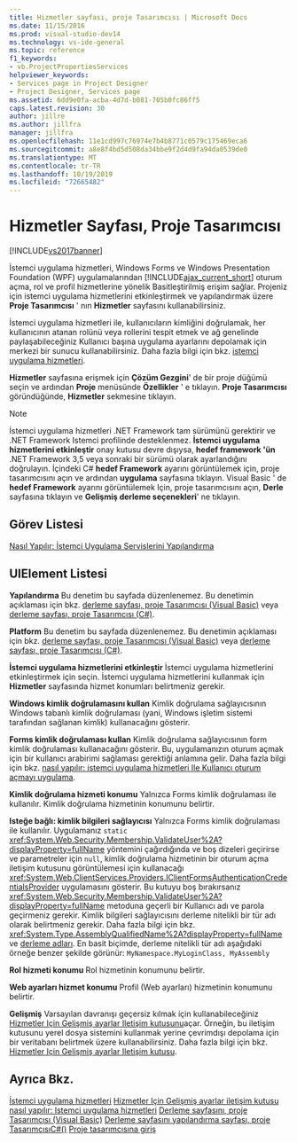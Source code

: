 ```yaml
---
title: Hizmetler sayfası, proje Tasarımcısı | Microsoft Docs
ms.date: 11/15/2016
ms.prod: visual-studio-dev14
ms.technology: vs-ide-general
ms.topic: reference
f1_keywords:
- vb.ProjectPropertiesServices
helpviewer_keywords:
- Services page in Project Designer
- Project Designer, Services page
ms.assetid: 6dd9e0fa-acba-4d7d-b081-705b0fc86ff5
caps.latest.revision: 30
author: jillre
ms.author: jillfra
manager: jillfra
ms.openlocfilehash: 11e1cd997c76974e7b4b8771c0579c175469eca6
ms.sourcegitcommit: a8e8f4bd5d508da34bbe9f2d4d9fa94da0539de0
ms.translationtype: MT
ms.contentlocale: tr-TR
ms.lasthandoff: 10/19/2019
ms.locfileid: "72665482"
---
```

# <a name="services-page-project-designer"></a>Hizmetler Sayfası, Proje Tasarımcısı
[!INCLUDE[vs2017banner](../../includes/vs2017banner.md)]

İstemci uygulama hizmetleri, Windows Forms ve Windows Presentation Foundation (WPF) uygulamalarından [!INCLUDE[ajax_current_short](../../includes/ajax-current-short-md.md)] oturum açma, rol ve profil hizmetlerine yönelik Basitleştirilmiş erişim sağlar. Projeniz için istemci uygulama hizmetlerini etkinleştirmek ve yapılandırmak üzere **Proje Tasarımcısı** ' nın **Hizmetler** sayfasını kullanabilirsiniz.

 İstemci uygulama hizmetleri ile, kullanıcıların kimliğini doğrulamak, her kullanıcının atanan rolünü veya rollerini tespit etmek ve ağ genelinde paylaşabileceğiniz Kullanıcı başına uygulama ayarlarını depolamak için merkezi bir sunucu kullanabilirsiniz. Daha fazla bilgi için bkz. [istemci uygulama hizmetleri](https://msdn.microsoft.com/library/1487d8df-089e-4f21-abfb-a791a652b58e).

 **Hizmetler** sayfasına erişmek için **Çözüm Gezgini**' de bir proje düğümü seçin ve ardından **Proje** menüsünde **Özellikler** ' e tıklayın. **Proje Tasarımcısı** göründüğünde, **Hizmetler** sekmesine tıklayın.

> [!NOTE]
> İstemci uygulama hizmetleri .NET Framework tam sürümünü gerektirir ve .NET Framework Istemci profilinde desteklenmez. **İstemci uygulama hizmetlerini etkinleştir** onay kutusu devre dışıysa, **hedef framework 'ün** .NET Framework 3,5 veya sonraki bir sürümü olarak ayarlandığını doğrulayın. İçindeki C# **hedef Framework** ayarını görüntülemek için, proje tasarımcısını açın ve ardından **uygulama** sayfasına tıklayın. Visual Basic ' de **hedef Framework** ayarını görüntülemek Için, proje tasarımcısını açın, **Derle** sayfasına tıklayın ve **Gelişmiş derleme seçenekleri**' ne tıklayın.

## <a name="task-list"></a>Görev Listesi
 [Nasıl Yapılır: İstemci Uygulama Servislerini Yapılandırma](https://msdn.microsoft.com/library/34a8688a-a32c-40d3-94be-c8e610c6a4e8)

## <a name="uielement-list"></a>UIElement Listesi
 **Yapılandırma** Bu denetim bu sayfada düzenlenemez. Bu denetimin açıklaması için bkz. [derleme sayfası, proje Tasarımcısı (Visual Basic)](../../ide/reference/compile-page-project-designer-visual-basic.md) veya [derleme sayfası, proje Tasarımcısı (C#)](../../ide/reference/build-page-project-designer-csharp.md).

 **Platform** Bu denetim bu sayfada düzenlenemez. Bu denetimin açıklaması için bkz. [derleme sayfası, proje Tasarımcısı (Visual Basic)](../../ide/reference/compile-page-project-designer-visual-basic.md) veya [derleme sayfası, proje Tasarımcısı (C#)](../../ide/reference/build-page-project-designer-csharp.md).

 **İstemci uygulama hizmetlerini etkinleştir** İstemci uygulama hizmetlerini etkinleştirmek için seçin. İstemci uygulama hizmetlerini kullanmak için **Hizmetler** sayfasında hizmet konumları belirtmeniz gerekir.

 **Windows kimlik doğrulamasını kullan** Kimlik doğrulama sağlayıcısının Windows tabanlı kimlik doğrulaması (yani, Windows işletim sistemi tarafından sağlanan kimlik) kullanacağını gösterir.

 **Forms kimlik doğrulaması kullan** Kimlik doğrulama sağlayıcısının form kimlik doğrulaması kullanacağını gösterir. Bu, uygulamanızın oturum açmak için bir kullanıcı arabirimi sağlaması gerektiği anlamına gelir. Daha fazla bilgi için bkz. [nasıl yapılır: istemci uygulama hizmetleri Ile Kullanıcı oturum açmayı uygulama](https://msdn.microsoft.com/library/5431a671-eb02-4e18-a651-24764fccec9a).

 **Kimlik doğrulama hizmeti konumu** Yalnızca Forms kimlik doğrulaması ile kullanılır. Kimlik doğrulama hizmetinin konumunu belirtir.

 **Isteğe bağlı: kimlik bilgileri sağlayıcısı** Yalnızca Forms kimlik doğrulaması ile kullanılır. Uygulamanız `static` <xref:System.Web.Security.Membership.ValidateUser%2A?displayProperty=fullName> yöntemini çağırdığında ve boş dizeleri geçirirse ve parametreler için `null`, kimlik doğrulama hizmetinin bir oturum açma iletişim kutusunu görüntülemesi için kullanacağı <xref:System.Web.ClientServices.Providers.IClientFormsAuthenticationCredentialsProvider> uygulamasını gösterir. Bu kutuyu boş bırakırsanız <xref:System.Web.Security.Membership.ValidateUser%2A?displayProperty=fullName> metoduna geçerli bir Kullanıcı adı ve parola geçirmeniz gerekir. Kimlik bilgileri sağlayıcısını derleme nitelikli bir tür adı olarak belirtmeniz gerekir. Daha fazla bilgi için bkz. <xref:System.Type.AssemblyQualifiedName%2A?displayProperty=fullName> ve [derleme adları](https://msdn.microsoft.com/library/8f8c2c90-f15d-400e-87e7-a757e4f04d0e). En basit biçimde, derleme nitelikli tür adı aşağıdaki örneğe benzer şekilde görünür: `MyNamespace.MyLoginClass, MyAssembly`

 **Rol hizmeti konumu** Rol hizmetinin konumunu belirtir.

 **Web ayarları hizmet konumu** Profil (Web ayarları) hizmetinin konumunu belirtir.

 **Gelişmiş** Varsayılan davranışı geçersiz kılmak için kullanabileceğiniz [Hizmetler Için Gelişmiş ayarlar Iletişim kutusunu](../../ide/reference/advanced-settings-for-services-dialog-box.md)açar. Örneğin, bu iletişim kutusunu yerel dosya sistemini kullanmak yerine çevrimdışı depolama için bir veritabanı belirtmek üzere kullanabilirsiniz. Daha fazla bilgi için bkz. [Hizmetler Için Gelişmiş ayarlar Iletişim kutusu](../../ide/reference/advanced-settings-for-services-dialog-box.md).

## <a name="see-also"></a>Ayrıca Bkz.
 [İstemci uygulama hizmetleri](https://msdn.microsoft.com/library/1487d8df-089e-4f21-abfb-a791a652b58e) [Hizmetler Için Gelişmiş ayarlar iletişim kutusu](../../ide/reference/advanced-settings-for-services-dialog-box.md) [nasıl yapılır: Istemci uygulama hizmetleri](https://msdn.microsoft.com/library/34a8688a-a32c-40d3-94be-c8e610c6a4e8) [Derleme sayfasını, proje Tasarımcısı (Visual Basic)](../../ide/reference/compile-page-project-designer-visual-basic.md) [Derleme sayfasını yapılandırma sayfası, proje TasarımcısıC#()](../../ide/reference/build-page-project-designer-csharp.md) [Proje tasarımcısına giriş](https://msdn.microsoft.com/898dd854-c98d-430c-ba1b-a913ce3c73d7)
